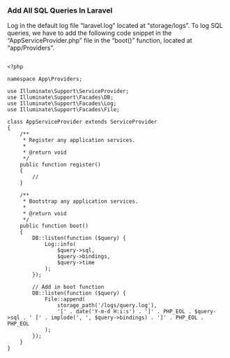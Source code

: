 ### Add All SQL Queries In Laravel

Log in the default log file “laravel.log” located at “storage/logs”. To log SQL queries, we have to add the following code snippet in the “AppServiceProvider.php” file in the “boot()” function, located at “app/Providers”.

```

<?php

namespace App\Providers;

use Illuminate\Support\ServiceProvider;
use Illuminate\Support\Facades\DB;
use Illuminate\Support\Facades\Log;
use Illuminate\Support\Facades\File;

class AppServiceProvider extends ServiceProvider
{
    /**
     * Register any application services.
     *
     * @return void
     */
    public function register()
    {
        //
    }

    /**
     * Bootstrap any application services.
     *
     * @return void
     */
    public function boot()
    {
        DB::listen(function ($query) {
            Log::info(
                $query->sql,
                $query->bindings,
                $query->time
            );
        });

        // Add in boot function
        DB::listen(function ($query) {
            File::append(
                storage_path('/logs/query.log'),
                '[' . date('Y-m-d H:i:s') . ']' . PHP_EOL . $query->sql . ' [' . implode(', ', $query->bindings) . ']' . PHP_EOL . PHP_EOL
            );
        });
    }
}

```

